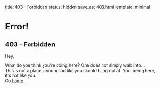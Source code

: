 title: 403 - Forbidden
status: hidden
save_as: 403.html
template: minimal


# Error!
## 403 - Forbidden

Hey,

What do you think you're doing here? One does not simply walk into...  
This is not a place a young lad like you should hang out at.
You, being here, it's not like you.  
Go [home](/).
